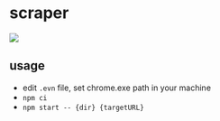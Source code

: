 # scraper

![](https://github.com/fourside/scraper/workflows/Node%20CI/badge.svg)

## usage
- edit `.evn` file, set chrome.exe path in your machine
- `npm ci`
- `npm start -- {dir} {targetURL}`
